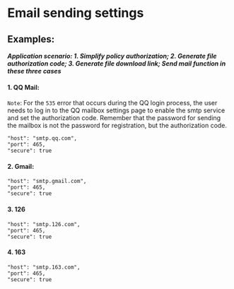 # Email sending settings

## Examples:

**_Application scenario: 1. Simplify policy authorization; 2. Generate file authorization code; 3. Generate file download link; Send mail function in these three cases_**

#### 1. QQ Mail:

`Note`: For the `535` error that occurs during the QQ login process, the user needs to log in to the QQ mailbox settings page to enable the smtp service and set the authorization code. Remember that the password for sending the mailbox is not the password for registration, but the authorization code.

```
"host": "smtp.qq.com",
"port": 465,
"secure": true
```

#### 2. Gmail:

```
"host": "smtp.gmail.com",
"port": 465,
"secure": true
```

#### 3. 126

```
"host": "smtp.126.com",
"port": 465,
"secure": true
```

#### 4. 163

```
"host": "smtp.163.com",
"port": 465,
"secure": true
```
